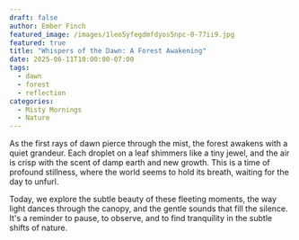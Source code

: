 ```yaml
---
draft: false
author: Ember Finch
featured_image: /images/1leo5yfegdmfdyos5npc-0-77ii9.jpg
featured: true
title: "Whispers of the Dawn: A Forest Awakening"
date: 2025-06-11T10:00:00-07:00
tags:
  - dawn
  - forest
  - reflection
categories:
  - Misty Mornings
  - Nature
---
```


As the first rays of dawn pierce through the mist, the forest awakens with a quiet grandeur. Each droplet on a leaf shimmers like a tiny jewel, and the air is crisp with the scent of damp earth and new growth. This is a time of profound stillness, where the world seems to hold its breath, waiting for the day to unfurl.

Today, we explore the subtle beauty of these fleeting moments, the way light dances through the canopy, and the gentle sounds that fill the silence. It's a reminder to pause, to observe, and to find tranquility in the subtle shifts of nature.
